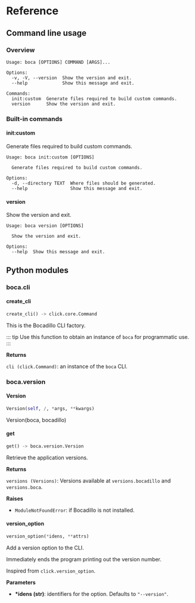 # Reference

## Command line usage

### Overview

```
Usage: boca [OPTIONS] COMMAND [ARGS]...

Options:
  -v, -V, --version  Show the version and exit.
  --help             Show this message and exit.

Commands:
  init:custom  Generate files required to build custom commands.
  version      Show the version and exit.
```

### Built-in commands

#### init:custom

Generate files required to build custom commands.
```
Usage: boca init:custom [OPTIONS]

  Generate files required to build custom commands.

Options:
  -d, --directory TEXT  Where files should be generated.
  --help                Show this message and exit.
```

#### version

Show the version and exit.
```
Usage: boca version [OPTIONS]

  Show the version and exit.

Options:
  --help  Show this message and exit.
```

## Python modules

###  boca.cli



####  create_cli


```python
create_cli() -> click.core.Command
```
This is the Bocadillo CLI factory.

::: tip
Use this function to obtain an instance of `boca` for programmatic use.
:::

__Returns__

`cli (click.Command)`: an instance of the `boca` CLI.

###  boca.version



####  Version


```python
Version(self, /, *args, **kwargs)
```
Version(boca, bocadillo)
####  get


```python
get() -> boca.version.Version
```
Retrieve the application versions.

__Returns__

`versions (Versions)`:
    Versions available at `versions.bocadillo` and `versions.boca`.

__Raises__

- `ModuleNotFoundError`: if Bocadillo is not installed.

####  version_option


```python
version_option(*idens, **attrs)
```
Add a version option to the CLI.

Immediately ends the program printing out the version number.

Inspired from `click.version_option`.

__Parameters__

- __*idens (str)__: identifiers for the option. Defaults to `"--version"`.

